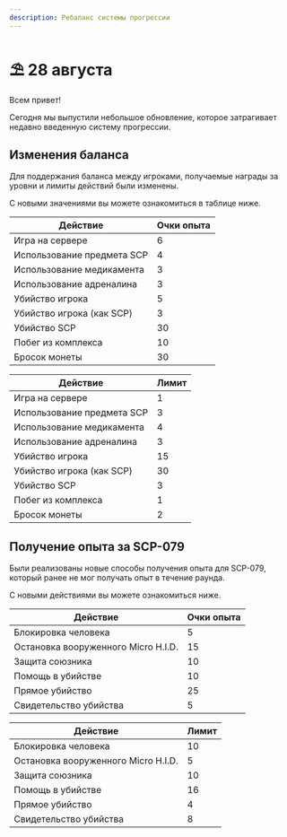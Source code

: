 ```yaml
---
description: Ребаланс системы прогрессии
---
```


# ⛱️ 28 августа

Всем привет!

Сегодня мы выпустили небольшое обновление, которое затрагивает недавно введенную систему прогрессии.

## Изменения баланса

Для поддержания баланса между игроками, получаемые награды за уровни и лимиты действий были изменены.

С новыми значениями вы можете ознакомиться в таблице ниже.

| Действие                   | Очки опыта |
| -------------------------- | ---------- |
| Игра на сервере            | 6          |
| Использование предмета SCP | 4          |
| Использование медикамента  | 3          |
| Использование адреналина   | 3          |
| Убийство игрока            | 5          |
| Убийство игрока (как SCP)  | 3          |
| Убийство SCP               | 30         |
| Побег из комплекса         | 10         |
| Бросок монеты              | 30         |

| Действие                   | Лимит |
| -------------------------- | ----- |
| Игра на сервере            | 1     |
| Использование предмета SCP | 3     |
| Использование медикамента  | 4     |
| Использование адреналина   | 3     |
| Убийство игрока            | 15    |
| Убийство игрока (как SCP)  | 30    |
| Убийство SCP               | 3     |
| Побег из комплекса         | 1     |
| Бросок монеты              | 2     |

## Получение опыта за SCP-079

Были реализованы новые способы получения опыта для SCP-079, который ранее не мог получать опыт в течение раунда.

С новыми действиями вы можете ознакомиться ниже.

| Действие                            | Очки опыта |
| ----------------------------------- | ---------- |
| Блокировка человека                 | 5          |
| Остановка вооруженного Micro H.I.D. | 15         |
| Защита союзника                     | 10         |
| Помощь в убийстве                   | 10         |
| Прямое убийство                     | 25         |
| Свидетельство убийства              | 5          |

| Действие                            | Лимит |
| ----------------------------------- | ----- |
| Блокировка человека                 | 10    |
| Остановка вооруженного Micro H.I.D. | 5     |
| Защита союзника                     | 10    |
| Помощь в убийстве                   | 16    |
| Прямое убийство                     | 4     |
| Свидетельство убийства              | 8     |

